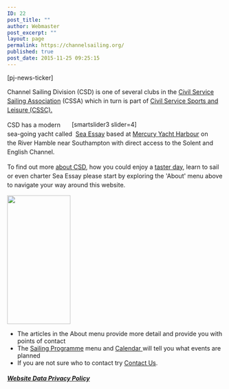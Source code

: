 ```yaml
---
ID: 22
post_title: ""
author: Webmaster
post_excerpt: ""
layout: page
permalink: https://channelsailing.org/
published: true
post_date: 2015-11-25 09:25:15
---
```

[pj-news-ticker]
<p style="line-height: 1.5em;"><span style="line-height: 1.5em;">Channel Sailing Division (CSD) is one of several clubs in the <a href="http://www.cs-sailing.org/" target="_blank" rel="noopener noreferrer">Civil Service Sailing Association</a> (CSSA) which in turn is part of <a href="http://www.cssc.co.uk/" target="_blank" rel="noopener noreferrer">Civil Service Sports and Leisure (CSSC).</a> </span></p>

<div style="float: Right; width: 70%; padding: 1px;">[smartslider3 slider=4]</div>
<p style="line-height: 1.5em;"><span style="line-height: 1.5em;">CSD has</span> a modern sea-going yacht called  <a href="//channelsailing.org/seaessay-2/">Sea Essay</a> based at <a title="Mercury Yacht Harbour" href="https://channelsailing.wordpress.com/home-2/mercury-yacht-harbour/" target="_blank" rel="noopener noreferrer">Mercury Yacht Harbour</a> on the River Hamble near Southampton with direct access to the Solent and English Channel.</p>
<p style="line-height: 1.5em;">To find out more <a href="https://channelsailing.org/home/about/">about CSD</a>, how you could enjoy a <a href="http://Day Sail">taster day</a>, learn to sail or even charter Sea Essay please start by exploring the 'About' menu above to navigate your way around this website.</p>
<img class="size-medium wp-image-1953 alignright" src="//channelsailing.org/wp-content/uploads/2018/04/AboutMenu-147x300.png" alt="" width="147" height="300" />
<ul>
 	<li>The articles in the About menu provide more detail and provide you with points of contact</li>
 	<li>The <a href="//channelsailing.org/sailing-opportunities/">Sailing Programme</a> menu and <a href="//channelsailing.org/2018/03/02/csd-calendar/">Calendar </a>will tell you what events are planned</li>
 	<li>If you are not sure who to contact try <a href="https://channelsailing.org/contacts/">Contact Us</a>.</li>
</ul>
<h5><a href="//channelsailing.org/website-data-privacy-policy/">Website Data Privacy Policy</a></h5>